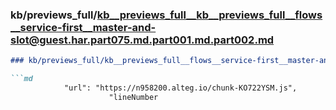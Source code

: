 ### kb/previews_full/kb__previews_full__kb__previews_full__flows__service-first__master-and-slot@guest.har.part075.md.part001.md.part002.md

```md
### kb/previews_full/kb__previews_full__flows__service-first__master-and-slot@guest.har.part075.md.part001.md (part 002)

```md
            "url": "https://n958200.alteg.io/chunk-KO722YSM.js",
                      "lineNumber
```

```

```
